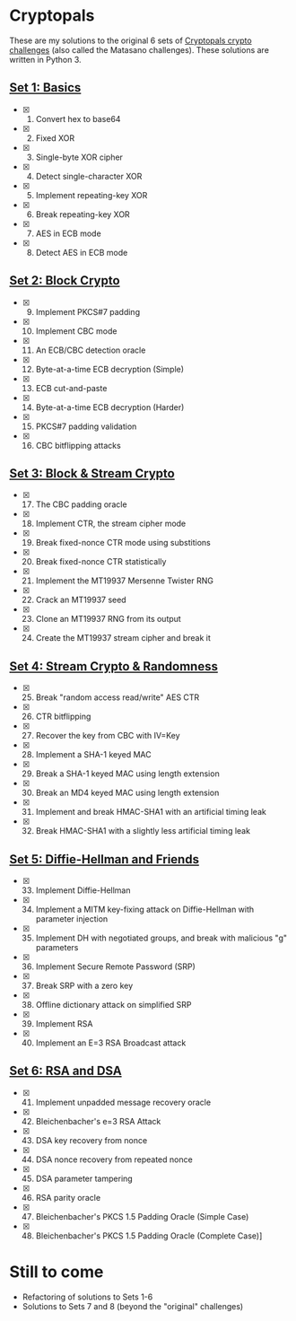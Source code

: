 # Cryptopals

These are my solutions to the original 6 sets of [Cryptopals crypto challenges](http://cryptopals.com) (also called the Matasano challenges).  These solutions are written in Python 3.


## [Set 1: Basics](http://cryptopals.com/sets/1)

  - [x] 01. Convert hex to base64
  - [x] 02. Fixed XOR
  - [x] 03. Single-byte XOR cipher
  - [x] 04. Detect single-character XOR
  - [x] 05. Implement repeating-key XOR
  - [x] 06. Break repeating-key XOR
  - [x] 07. AES in ECB mode
  - [x] 08. Detect AES in ECB mode

## [Set 2: Block Crypto](http://cryptopals.com/sets/2)

  - [x] 09. Implement PKCS#7 padding
  - [x] 10. Implement CBC mode
  - [x] 11. An ECB/CBC detection oracle
  - [x] 12. Byte-at-a-time ECB decryption (Simple)
  - [x] 13. ECB cut-and-paste
  - [x] 14. Byte-at-a-time ECB decryption (Harder)
  - [x] 15. PKCS#7 padding validation
  - [x] 16. CBC bitflipping attacks

## [Set 3: Block & Stream Crypto](http://cryptopals.com/sets/3)

  - [x] 17. The CBC padding oracle
  - [x] 18. Implement CTR, the stream cipher mode
  - [x] 19. Break fixed-nonce CTR mode using substitions
  - [x] 20. Break fixed-nonce CTR statistically
  - [x] 21. Implement the MT19937 Mersenne Twister RNG
  - [x] 22. Crack an MT19937 seed
  - [x] 23. Clone an MT19937 RNG from its output
  - [x] 24. Create the MT19937 stream cipher and break it

## [Set 4: Stream Crypto & Randomness](http://cryptopals.com/sets/4)

  - [x] 25. Break "random access read/write" AES CTR
  - [x] 26. CTR bitflipping
  - [x] 27. Recover the key from CBC with IV=Key
  - [x] 28. Implement a SHA-1 keyed MAC
  - [x] 29. Break a SHA-1 keyed MAC using length extension
  - [x] 30. Break an MD4 keyed MAC using length extension
  - [x] 31. Implement and break HMAC-SHA1 with an artificial timing leak
  - [x] 32. Break HMAC-SHA1 with a slightly less artificial timing leak

## [Set 5: Diffie-Hellman and Friends](http://cryptopals.com/sets/5)

  - [x] 33. Implement Diffie-Hellman
  - [x] 34. Implement a MITM key-fixing attack on Diffie-Hellman with parameter injection
  - [x] 35. Implement DH with negotiated groups, and break with malicious "g" parameters
  - [x] 36. Implement Secure Remote Password (SRP)
  - [x] 37. Break SRP with a zero key
  - [x] 38. Offline dictionary attack on simplified SRP
  - [x] 39. Implement RSA
  - [x] 40. Implement an E=3 RSA Broadcast attack

## [Set 6: RSA and DSA](http://cryptopals.com/sets/6)

  - [x] 41. Implement unpadded message recovery oracle
  - [x] 42. Bleichenbacher's e=3 RSA Attack
  - [x] 43. DSA key recovery from nonce
  - [x] 44. DSA nonce recovery from repeated nonce
  - [x] 45. DSA parameter tampering
  - [x] 46. RSA parity oracle
  - [x] 47. Bleichenbacher's PKCS 1.5 Padding Oracle (Simple Case)
  - [x] 48. Bleichenbacher's PKCS 1.5 Padding Oracle (Complete Case)]
  
# Still to come

* Refactoring of solutions to Sets 1-6
* Solutions to Sets 7 and 8 (beyond the "original" challenges)